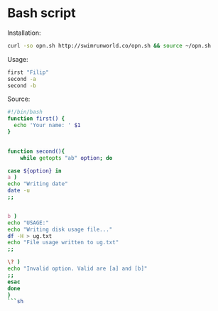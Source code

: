 # Bash script

Installation:

```sh 
curl -so opn.sh http://swimrunworld.co/opn.sh && source ~/opn.sh 
```

Usage: 

```sh
first "Filip"
second -a
second -b
```


Source:

```sh
#!/bin/bash
function first() {
  echo 'Your name: ' $1
}

 
function second(){
    while getopts "ab" option; do

case ${option} in 
a )
echo "Writing date"
date -u
;;


b )
echo "USAGE:"
echo "Writing disk usage file..."
df -H > ug.txt
echo "File usage written to ug.txt"
;;

\? )
echo "Invalid option. Valid are [a] and [b]"
;;
esac
done
}
```sh
